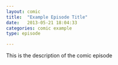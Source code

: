 ```yaml
---
layout: comic
title:  "Example Episode Title"
date:   2013-05-21 18:04:33
categories: comic example
type: episode

---
```


This is the description of the comic episode